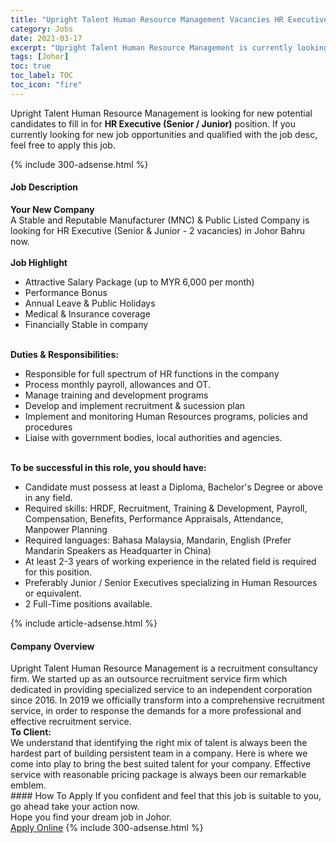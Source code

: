 ```yaml
---
title: "Upright Talent Human Resource Management Vacancies HR Executive (Senior / Junior)" 
category: Jobs 
date: 2021-03-17 
excerpt: "Upright Talent Human Resource Management is currently looking for suitable person to fill in the HR Executive (Senior / Junior) which based in Johor" 
tags: [Johor] 
toc: true 
toc_label: TOC 
toc_icon: "fire" 
--- 
```


<p>Upright Talent Human Resource Management is looking for new potential candidates to fill in for <b>HR Executive (Senior / Junior)</b> position. If you currently looking for new job opportunities and qualified with the job desc, feel free to apply this job.
</p>{% include 300-adsense.html %} 
<div><div><h4>Job Description</h4></div><div><div><span><div><div><strong>Your New Company</strong><br>A Stable and Reputable Manufacturer (MNC) &amp; Public Listed Company is looking for HR Executive (Senior &amp; Junior - 2 vacancies) in Johor Bahru now.</div><div><br><strong>Job Highlight</strong></div><ul><li>Attractive Salary Package (up to MYR 6,000 per month)</li><li>Performance Bonus</li><li>Annual Leave &amp; Public Holidays</li><li>Medical &amp; Insurance coverage</li><li>Financially Stable in company</li></ul><div><br><strong>Duties &amp; Responsibilities:</strong></div><ul><li>Responsible for full spectrum of HR functions in the company</li><li>Process monthly payroll, allowances and OT.</li><li>Manage training and development programs&#160;</li><li>Develop and implement recruitment &amp; sucession plan</li><li>Implement and monitoring Human Resources programs, policies and procedures</li><li>Liaise with government bodies, local authorities and agencies.</li></ul><div><br><strong>To be successful in this role, you should have:</strong></div><ul><li>Candidate must possess at least a Diploma, Bachelor's Degree or above in any field.</li><li>Required skills: HRDF, Recruitment, Training &amp; Development, Payroll, Compensation, Benefits, Performance Appraisals, Attendance, Manpower Planning</li><li>Required languages: Bahasa Malaysia, Mandarin, English (Prefer Mandarin Speakers as Headquarter in China)</li><li>At least 2-3 years of working experience in the related field is required for this position.</li><li>Preferably Junior / Senior Executives specializing in Human Resources or equivalent.</li><li>2 Full-Time positions available.</li></ul></div></span></div></div></div> 
{% include article-adsense.html %} 
<div><div><h4>Company Overview</h4></div><div><div><span><div><div>
	Upright Talent Human Resource Management is a recruitment consultancy firm. We started up as an outsource recruitment service firm which dedicated in providing specialized service to an independent corporation since 2016. In 2019 we officially transform into a comprehensive recruitment service, in order to response the demands for a more professional and effective recruitment service.</div>
<div>
<div>
<div>
<strong>To Client:</strong></div>
<div>
			We understand that identifying the right mix of talent is always been the hardest part of building persistent team in a company. Here is where we come into play to bring the best suited talent for your company. Effective service with reasonable pricing package is always been our remarkable emblem.</div>
</div>
</div></div></span></div></div></div> 
#### How To Apply 
If you confident and feel that this job is suitable to you, go ahead take your action now. <br/> 
Hope you find your dream job in Johor. <br/> 
<a href="https://www.jobstreet.com.my/en/job/hr-executive-senior-junior-4507124?jobId=jobstreet-my-job-4507124&" class="btn btn--info" target="_blank" rel="nofollow noopenner">Apply Online</a> 
{% include 300-adsense.html %} 